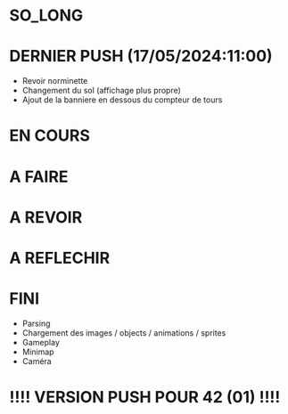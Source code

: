 # SO_LONG

# DERNIER PUSH (17/05/2024:11:00)
- Revoir norminette
- Changement du sol (affichage plus propre)
- Ajout de la banniere en dessous du compteur de tours

# EN COURS

# A FAIRE

# A REVOIR

# A REFLECHIR

# FINI
- Parsing
- Chargement des images / objects / animations / sprites
- Gameplay
- Minimap
- Caméra

# !!!! VERSION PUSH POUR 42 (01) !!!!